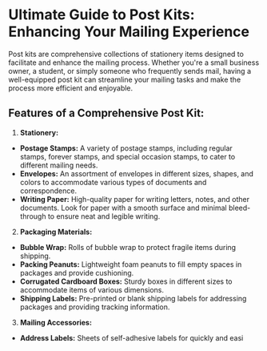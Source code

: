 # Ultimate Guide to Post Kits: Enhancing Your Mailing Experience

Post kits are comprehensive collections of stationery items designed to facilitate and enhance the mailing process. Whether you're a small business owner, a student, or simply someone who frequently sends mail, having a well-equipped post kit can streamline your mailing tasks and make the process more efficient and enjoyable.

## Features of a Comprehensive Post Kit:

1. **Stationery:**

- **Postage Stamps:** A variety of postage stamps, including regular stamps, forever stamps, and special occasion stamps, to cater to different mailing needs.
- **Envelopes:** An assortment of envelopes in different sizes, shapes, and colors to accommodate various types of documents and correspondence.
- **Writing Paper:** High-quality paper for writing letters, notes, and other documents. Look for paper with a smooth surface and minimal bleed-through to ensure neat and legible writing.

2. **Packaging Materials:**

- **Bubble Wrap:** Rolls of bubble wrap to protect fragile items during shipping.
- **Packing Peanuts:** Lightweight foam peanuts to fill empty spaces in packages and provide cushioning.
- **Corrugated Cardboard Boxes:** Sturdy boxes in different sizes to accommodate items of various dimensions.
- **Shipping Labels:** Pre-printed or blank shipping labels for addressing packages and providing tracking information.

3. **Mailing Accessories:**

- **Address Labels:** Sheets of self-adhesive labels for quickly and easi
